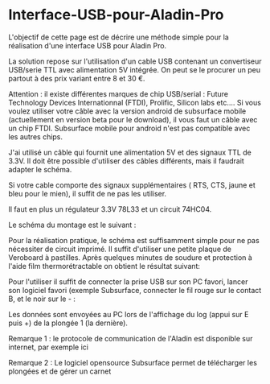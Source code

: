 # Interface-USB-pour-Aladin-Pro
L'objectif de cette page est de décrire une méthode simple pour la réalisation d'une interface USB pour Aladin Pro. 

La solution repose sur l'utilisation d'un cable USB contenant un convertiseur USB/serie TTL avec alimentation 5V intégrée. On peut se le procurer un peu partout à des prix variant entre 8 et 30 €.

Attention : il existe différentes marques de chip USB/serial : Future Technology Devices Internationnal (FTDI), Prolific, Silicon labs etc.... Si vous voulez utiliser votre câble avec la version android de subsurface mobile (actuellement en version beta pour le download), il vous faut un câble avec un chip FTDI. Subsurface mobile pour android n'est pas compatible avec les autres chips.

J'ai utilisé un câble qui fournit une alimentation 5V et des signaux TTL de 3.3V. Il doit être possible d'utiliser des câbles différents, mais il faudrait adapter le schéma.

Si votre cable comporte des signaux supplémentaires ( RTS, CTS, jaune et bleu pour le mien), il suffit de ne pas les utiliser.

Il faut en plus un régulateur 3.3V 78L33 et un circuit 74HC04.

Le schéma du montage est le suivant : 

Pour la réalisation pratique, le schéma est suffisamment simple pour ne pas nécessiter de circuit imprimé. Il suffit d'utiliser une petite plaque de Veroboard à pastilles. Après quelques minutes de soudure et protection à l'aide film thermorétractable on obtient le résultat suivant: 

Pour l'utiliser il suffit de connecter la prise USB sur son PC favori, lancer son logiciel favori (exemple Subsurface, connecter le fil rouge sur le contact B, et le noir sur le - : 

Les données sont envoyées au PC lors de l'affichage du log (appui sur E puis +) de la plongée 1 (la dernière).


Remarque 1 : le protocole de communication de l'Aladin est disponible sur internet, par exemple ici

Remarque 2 : Le logiciel opensource Subsurface permet de télécharger les plongées et de gérer un carnet
